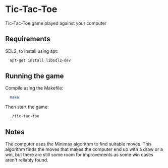 # Tic-Tac-Toe
Tic-Tac-Toe game played against your computer

## Requirements
SDL2, to install using apt:
```bash
  apt-get install libsdl2-dev
```

## Running the game
Compile using the Makefile:
```bash
  make
```
Then start the game:
```bash
  ./tic-tac-toe
```

## Notes
The computer uses the Minimax algorithm to find suitable moves.
This algorithm finds the moves that makes the computer end up with a draw or a win,
but there are still some room for improvements as some win cases aren't reliably found.
